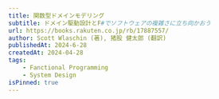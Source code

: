 ```yaml
---
title: 関数型ドメインモデリング
subtitle: ドメイン駆動設計とF#でソフトウェアの複雑さに立ち向かおう
url: https://books.rakuten.co.jp/rb/17887557/
author: Scott Wlaschin (著), 猪股 健太郎 (翻訳)
publishedAt: 2024-6-28
createdAt: 2024-04-28
tags: 
    - Fanctional Programming
    - System Design
isPinned: true
---
```


